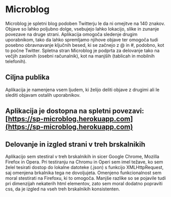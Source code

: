 # Microblog
Microblog je spletni blog podoben Twitterju le da ni omejitve na 140 znakov. Objave so lahko poljubno dolge, vsebujejo lahko lokacijo, slike in zunanje povezave na druge strani.
Aplikacija omogoča sledenje drugim uporabnikom, tako da lahko spremljamo njihove objave ter omogoča tudi posebno obravnavanje ključnih besed, ki se začnejo z @ in #, podobno, kot to počne Twitter.
Spletna stran Microblog je podprta za delovanje tako na večjih zaslonih (osebni računalnik), kot na manjših (tablicah in mobilnih telefonih).

## Ciljna publika
Aplikacija je namenjena vsem ljudem, ki želijo deliti objave z drugimi ali le slediti objavam ostalih uporabnikov.

## Aplikacija je dostopna na spletni povezavi: [https://sp-microblog.herokuapp.com](https://sp-microblog.herokuapp.com)

## Delovanje in izgled strani v treh brskalnikih
Aplikacijo sem stestiral v treh brskalnikih in sicer Google Chrome, Mozilla Firefox in Opera.
Pri testiranju na Chromu in Operi sem imel težave, ko sem želel tesirati dostop do lokalne datoteke (.json) s funkcijo XMLHttpRequest, saj omenjena brkalnika tega ne dovoljujeta. Omenjeno funkcionalnost sem moral stestirati na Firefoxu, ki to omogoča.
Manjše razlike so se pojavile tudi pri dimenzijah nekaterih html elementov, zato sem moral dodatno popraviti css, da je izgled na vseh treh brskalnikih konsistenten.
